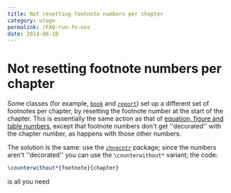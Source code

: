 ```yaml
---
title: Not resetting footnote numbers per chapter
category: usage
permalink: /FAQ-run-fn-nos
date: 2014-06-10
---
```


# Not resetting footnote numbers per chapter

Some classes (for example, [`book`](https://ctan.org/pkg/book) and [`report`](https://ctan.org/pkg/report)) set up a
different set of footnotes per chapter, by resetting the footnote
number at the start of the chapter.  This is essentially the same
action as that of 
[equation, figure and table numbers](FAQ-running-nos.md),
except that footnote numbers don't get ''decorated'' with the chapter
number, as happens with those other numbers.

The solution is the same: use the [`chngcntr`](https://ctan.org/pkg/chngcntr) package; since the
numbers aren't ''decorated'' you can use the `\counterwithout*`
variant; the code:
```latex
\counterwithout*{footnote}{chapter}
```
is all you need

